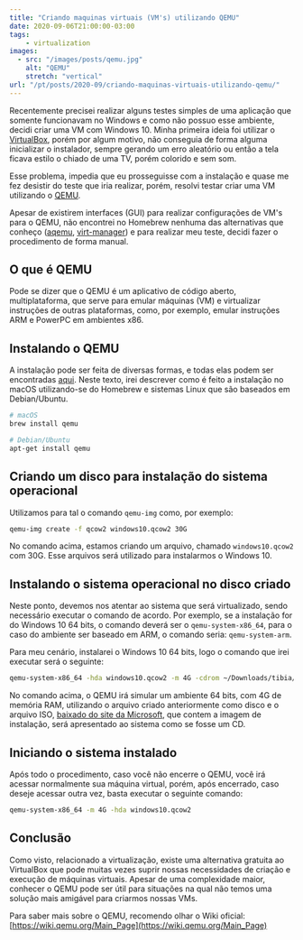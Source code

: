 ```yaml
---
title: "Criando maquinas virtuais (VM's) utilizando QEMU"
date: 2020-09-06T21:00:00-03:00
tags:
    - virtualization
images: 
  - src: "/images/posts/qemu.jpg"
    alt: "QEMU"
    stretch: "vertical"
url: "/pt/posts/2020-09/criando-maquinas-virtuais-utilizando-qemu/"
---
```


Recentemente precisei realizar alguns testes simples de uma aplicação que somente funcionavam  no Windows e como não possuo esse ambiente, decidi criar uma VM com Windows 10. Minha primeira ideia foi utilizar o [VirtualBox](https://www.virtualbox.org/), porém por algum motivo, não conseguia de forma alguma inicializar o instalador, sempre gerando um erro aleatório ou então a tela ficava estilo o chiado de uma TV, porém colorido e sem som.

Esse problema, impedia que eu prosseguisse com a instalação e quase me fez desistir do teste que iria realizar, porém, resolvi testar criar uma VM utilizando o [QEMU](https://www.qemu.org/).

Apesar de existirem interfaces (GUI) para realizar configurações de VM's para o QEMU, não encontrei no Homebrew nenhuma das alternativas que conheço ([aqemu](https://github.com/tobimensch/aqemu), [virt-manager](https://virt-manager.org/)) e para realizar meu teste, decidi fazer o procedimento de forma manual.

## O que é QEMU

Pode se dizer que o QEMU é um aplicativo de código aberto, multiplataforma, que serve para emular máquinas (VM) e virtualizar instruções de outras plataformas, como, por exemplo, emular instruções ARM e PowerPC em ambientes x86.

## Instalando o QEMU

A instalação pode ser feita de diversas formas, e todas elas podem ser encontradas [aqui](https://www.qemu.org/download/). Neste texto, irei descrever como é feito a instalação no macOS utilizando-se do Homebrew e sistemas Linux que são baseados em Debian/Ubuntu.

```bash
# macOS
brew install qemu

# Debian/Ubuntu
apt-get install qemu
```

## Criando um disco para instalação do sistema operacional

Utilizamos para tal o comando `qemu-img` como, por exemplo:

```bash
qemu-img create -f qcow2 windows10.qcow2 30G
```

No comando acima, estamos criando um arquivo, chamado `windows10.qcow2` com 30G. Esse arquivos será utilizado para instalarmos o Windows 10.

## Instalando o sistema operacional no disco criado

Neste ponto, devemos nos atentar ao sistema que será virtualizado, sendo necessário executar o comando de acordo. Por exemplo, se a instalação for do Windows 10 64 bits, o comando deverá ser o `qemu-system-x86_64`, para o caso do ambiente ser baseado em ARM, o comando seria: `qemu-system-arm`.

Para meu cenário, instalarei o Windows 10 64 bits, logo o comando que irei executar será o seguinte:

```bash
qemu-system-x86_64 -hda windows10.qcow2 -m 4G -cdrom ~/Downloads/tibia/Win10_2004_EnglishInternational_x64.iso -boot c
```

No comando acima, o QEMU irá simular um ambiente 64 bits, com 4G de memória RAM, utilizando o arquivo criado anteriormente como disco e o arquivo ISO, [baixado do site da Microsoft](https://www.microsoft.com/pt-br/software-download/windows10ISO), que contem a imagem de instalação, será apresentado ao sistema como se fosse um CD.

## Iniciando o sistema instalado

Após todo o procedimento, caso você não encerre o QEMU, você irá acessar normalmente sua máquina virtual, porém, após encerrado, caso deseje acessar outra vez, basta executar o seguinte comando:

```bash
qemu-system-x86_64 -m 4G -hda windows10.qcow2
```

## Conclusão

Como visto, relacionado a virtualização, existe uma alternativa gratuita ao VirtualBox que pode muitas vezes suprir nossas necessidades de criação e execução de máquinas virtuais. Apesar de uma complexidade maior, conhecer o QEMU pode ser útil para situações na qual não temos uma solução mais amigável para criarmos nossas VMs.

Para saber mais sobre o QEMU, recomendo olhar o Wiki oficial: [https://wiki.qemu.org/Main_Page](https://wiki.qemu.org/Main_Page)
